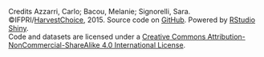<label>Credits</label> Azzarri, Carlo; Bacou, Melanie; Signorelli, Sara.  
©IFPRI/[HarvestChoice](http://harvestchoice.org/), 2015. Source code on [GitHub](https://github.com/harvestchoice/hc-shiny/tree/master/subnatpov). Powered by [RStudio Shiny](http://shiny.rstudio.com/).  
Code and datasets are licensed under a [Creative Commons Attribution-NonCommercial-ShareAlike 4.0 International License](http://creativecommons.org/licenses/by-nc-sa/4.0/).